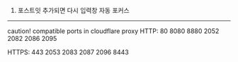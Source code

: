 1. 포스트잇 추가되면 다시 입력창 자동 포커스




-----------------
caution!
compatible ports in cloudflare proxy
HTTP:
80
8080
8880
2052
2082
2086
2095

HTTPS:
443
2053
2083
2087
2096
8443